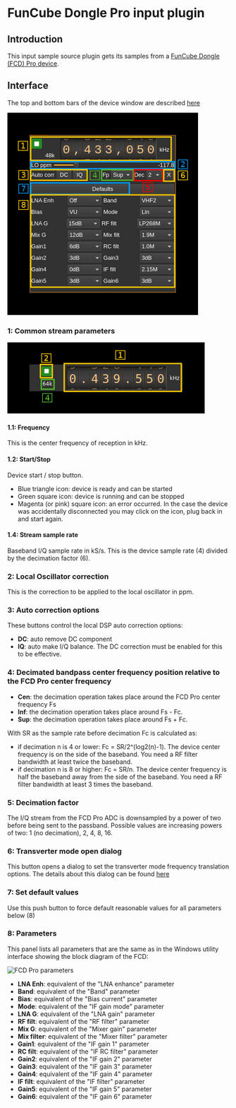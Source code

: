<h1>FunCube Dongle Pro input plugin</h1>

<h2>Introduction</h2>

This input sample source plugin gets its samples from a [FunCube Dongle (FCD) Pro device](http://www.funcubedongle.com/?page_id=1057).

<h2>Interface</h2>

The top and bottom bars of the device window are described [here](../../../sdrgui/device/readme.md)

![FCD Pro input plugin GUI](../../../doc/img/FCDPro_plugin.png)

<h3>1: Common stream parameters</h3>

![Remote source input stream GUI](../../../doc/img/RemoteInput_plugin_01.png)

<h4>1.1: Frequency</h4>

This is the center frequency of reception in kHz.

<h4>1.2: Start/Stop</h4>

Device start / stop button.

  - Blue triangle icon: device is ready and can be started
  - Green square icon: device is running and can be stopped
  - Magenta (or pink) square icon: an error occurred. In the case the device was accidentally disconnected you may click on the icon, plug back in and start again.

<h4>1.4: Stream sample rate</h4>

Baseband I/Q sample rate in kS/s. This is the device sample rate (4) divided by the decimation factor (6).

<h3>2: Local Oscillator correction</h3>

This is the correction to be applied to the local oscillator in ppm.

<h3>3: Auto correction options</h3>

These buttons control the local DSP auto correction options:

  - **DC**: auto remove DC component
  - **IQ**: auto make I/Q balance. The DC correction must be enabled for this to be effective.

<h3>4: Decimated bandpass center frequency position relative to the FCD Pro center frequency</h3>

  - **Cen**: the decimation operation takes place around the FCD Pro center frequency Fs
  - **Inf**: the decimation operation takes place around Fs - Fc.
  - **Sup**: the decimation operation takes place around Fs + Fc.

With SR as the sample rate before decimation Fc is calculated as:

  - if decimation n is 4 or lower:  Fc = SR/2^(log2(n)-1). The device center frequency is on the side of the baseband. You need a RF filter bandwidth at least twice the baseband.
  - if decimation n is 8 or higher: Fc = SR/n. The device center frequency is half the baseband away from the side of the baseband. You need a RF filter bandwidth at least 3 times the baseband.

<h3>5: Decimation factor</h3>

The I/Q stream from the FCD Pro ADC is downsampled by a power of two before being sent to the passband. Possible values are increasing powers of two: 1 (no decimation), 2, 4, 8, 16.

<h3>6: Transverter mode open dialog</h3>

This button opens a dialog to set the transverter mode frequency translation options. The details about this dialog can be found [here](../../../sdrgui/gui/transverterdialog.md)

<h3>7: Set default values</h3>

Use this push button to force default reasonable values for all parameters below (8)

<h3>8: Parameters</h3>

This panel lists all parameters that are the same as in the Windows utility interface showing the block diagram of the FCD:

![FCD Pro parameters](../../../doc/img/FCDPro_fchid.png)

  - **LNA Enh**: equivalent of the "LNA enhance" parameter
  - **Band**: equivalent of the "Band" parameter
  - **Bias**: equivalent of the "Bias current" parameter
  - **Mode**: equivalent of the "IF gain mode" parameter
  - **LNA G**: equivalent of the "LNA gain" parameter
  - **RF filt**: equivalent of the "RF filter" parameter
  - **Mix G**: equivalent of the "Mixer gain" parameter
  - **Mix filter**: equivalent of the "Mixer filter" parameter
  - **Gain1**: equivalent of the "IF gain 1" parameter
  - **RC filt**: equivalent of the "IF RC filter" parameter
  - **Gain2**: equivalent of the "IF gain 2" parameter
  - **Gain3**: equivalent of the "IF gain 3" parameter
  - **Gain4**: equivalent of the "IF gain 4" parameter
  - **IF filt**: equivalent of the "IF filter" parameter
  - **Gain5**: equivalent of the "IF gain 5" parameter
  - **Gain6**: equivalent of the "IF gain 6" parameter
